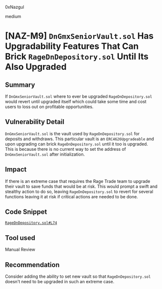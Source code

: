 0xNazgul

medium

# [NAZ-M9] `DnGmxSeniorVault.sol` Has Upgradability Features That Can Brick `RageDnDepository.sol` Until Its Also Upgraded

## Summary
If `DnGmxSeniorVault.sol` where to ever be upgraded `RageDnDepository.sol` would revert until upgraded itself which could take some time and cost users to loss out on profitable opportunities. 

## Vulnerability Detail
`DnGmxSeniorVault.sol` is the vault used by `RageDnDepository.sol` for deposits and withdraws. This particular vault is an `ERC4626Upgradeable` and upon upgrading can brick `RageDnDepository.sol` until it too is upgraded. This is because there is no current way to set the address of `DnGmxSeniorVault.sol` after initialization.

## Impact
If there is an extreme case that requires the Rage Trade team to upgrade their vault to save funds that would be at risk. This would prompt a swift and stealthy action to do so, leaving `RageDnDepository.sol` to revert for several functions leaving it at risk if critical actions are needed to be done.

## Code Snippet
[`RageDnDepository.sol#L74`](https://github.com/sherlock-audit/2023-01-uxd/blob/main/contracts/integrations/rage-trade/RageDnDepository.sol#L74)

## Tool used
Manual Review

## Recommendation
Consider adding the ability to set new vault so that `RageDnDepository.sol` doesn't need to be upgraded in such an extreme case.